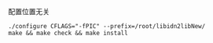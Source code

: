 配置位置无关

```
./configure CFLAGS="-fPIC" --prefix=/root/libidn2libNew/
make && make check && make install
```

